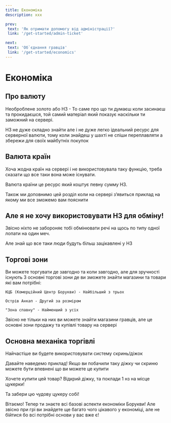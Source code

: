 ```yaml
---
title: Економіка
description: xxx

prev:
 text: 'Як отримати допомогу від адміністрації?'
 link: '/get-started/admin-ticket'

next:
 text: 'Об`єднання гравців'
 link: '/get-started/economics'
---
```


<!--
Важливо писати Об`єднання гравців через ` (тільда), бо інакше не буде працювати
-->

<!-- 
Треба:
1. Переписати текст
-->

# Економіка
## Про валюту
<!-- Сюди треба оновлену картинку -->
Необроблене золото або НЗ - То саме про що ти думаєш коли засинаєш та прокидаєшся, той самий матеріал який показує наскільки ти заможний на сервері.

НЗ не дуже складно знайти але і не дуже легко ідеальний ресурс для серверної валюти, тому коли знайдеш у шахті не спіши переплавляти а збережи для своїх майбутніх покупок

## Валюта країн
Хоча жодна країн на сервері і не використовувала таку функцію, треба сказати що все таки вона може існувати.

Валюта країни це ресурс який  коштує певну сумму НЗ.

Також ми доповнимо цей розділ коли на сервері з’явиться приклад на якому ми все зможемо вам пояснити

## Але я не хочу використовувати НЗ для обміну!
Звісно ніхто не забороняє тобі обмінювати речі на щось по типу одної лопати на один меч. 

Але знай що все таки люди будуть більш зацікавлені у НЗ

## Торгові зони
Ви можете торгувати де завгодно та коли завгодно, але для зручності існують 3 основні торгові зони де ви зможете знайти магазини та товари які вам потрібні:

    КЦБ (Комерційний Центр Борукви) - Найбільший з трьох

    Острів Анкап - Другий за розміром

    "Зона спавну" - Найменший з усіх

Звісно не тільки на них ви можете знайти магазини гравців, але це основні зони продажу та купівлі товару на сервері

## Основна механіка торгівлі
Найчастіше ви будете використовувати систему скринь/діжок

Давайте наведемо приклад!
Якщо ви побачили таку діжку чи скриню можете бути впевнені що ви можете це купити
<!-- Сюди треба оновлену картинку -->
Хочете купити цей товар? Відкрий діжку, та поклади 1 нз на місце цукерки!
<!-- Сюди треба оновлену картинку -->
Та забери цю чудову цукеру собі!

Вітаємо! Тепер ти знаєте всі базові аспекти економіки Борукви! Але звісно при грі ви знайдете ще багато чого цікавого у економіці, але не бійтися бо всі потрібні основи у вас вже є!